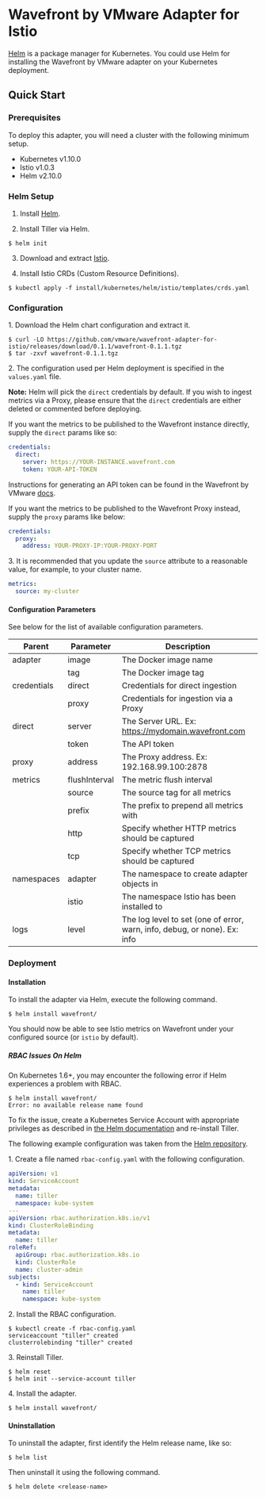 # Wavefront by VMware Adapter for Istio

[Helm](https://helm.sh/) is a package manager for Kubernetes. You could use Helm
for installing the Wavefront by VMware adapter on your Kubernetes deployment.

## Quick Start

### Prerequisites

To deploy this adapter, you will need a cluster with the following minimum setup.

* Kubernetes v1.10.0
* Istio v1.0.3
* Helm v2.10.0

### Helm Setup

1. Install [Helm](https://docs.helm.sh/using_helm/#installing-helm).

2. Install Tiller via Helm.

```console
$ helm init
```

3. Download and extract [Istio](https://istio.io/docs/setup/kubernetes/download-release/).

4. Install Istio CRDs (Custom Resource Definitions).

```console
$ kubectl apply -f install/kubernetes/helm/istio/templates/crds.yaml
```

### Configuration

1\. Download the Helm chart configuration and extract it.

```console
$ curl -LO https://github.com/vmware/wavefront-adapter-for-istio/releases/download/0.1.1/wavefront-0.1.1.tgz
$ tar -zxvf wavefront-0.1.1.tgz
```

2\. The configuration used per Helm deployment is specified in the `values.yaml`
file.

**Note:** Helm will pick the `direct` credentials by default. If you wish to
ingest metrics via a Proxy, please ensure that the `direct` credentials are
either deleted or commented before deploying.

If you want the metrics to be published to the Wavefront instance directly,
supply the `direct` params like so:

```yaml
credentials:
  direct:
    server: https://YOUR-INSTANCE.wavefront.com
    token: YOUR-API-TOKEN
```

Instructions for generating an API token can be found in the Wavefront by VMware
[docs](https://docs.wavefront.com/wavefront_api.html#generating-an-api-token).

If you want the metrics to be published to the Wavefront Proxy instead, supply
the `proxy` params like below:

```yaml
credentials:
  proxy:
    address: YOUR-PROXY-IP:YOUR-PROXY-PORT
```

3\. It is recommended that you update the `source` attribute to a reasonable
value, for example, to your cluster name.

```yaml
metrics:
  source: my-cluster
```

#### Configuration Parameters

See below for the list of available configuration parameters.

| Parent      | Parameter     | Description                                        |
| ----------- | ------------- | -------------------------------------------------- |
| adapter     | image         | The Docker image name                              |
|             | tag           | The Docker image tag                               |
| credentials | direct        | Credentials for direct ingestion                   |
|             | proxy         | Credentials for ingestion via a Proxy              | 
| direct      | server        | The Server URL. Ex: https://mydomain.wavefront.com |
|             | token         | The API token                                      |
| proxy       | address       | The Proxy address. Ex: 192.168.99.100:2878         |
| metrics     | flushInterval | The metric flush interval                          |
|             | source        | The source tag for all metrics                     |
|             | prefix        | The prefix to prepend all metrics with             |
|             | http          | Specify whether HTTP metrics should be captured    |
|             | tcp           | Specify whether TCP metrics should be captured     |
| namespaces  | adapter       | The namespace to create adapter objects in         |
|             | istio         | The namespace Istio has been installed to          |
| logs        | level         | The log level to set (one of error, warn, info, debug, or none). Ex: info |

### Deployment

#### Installation

To install the adapter via Helm, execute the following command.

```console
$ helm install wavefront/
```

You should now be able to see Istio metrics on Wavefront under your configured
source (or `istio` by default).

##### RBAC Issues On Helm

On Kubernetes 1.6+, you may encounter the following error if Helm experiences a
problem with RBAC.

```console
$ helm install wavefront/
Error: no available release name found
```

To fix the issue, create a Kubernetes Service Account with appropriate
privileges as described in [the Helm documentation](https://docs.helm.sh/using_helm/#tiller-and-role-based-access-control)
and re-install Tiller.

The following example configuration was taken from the [Helm repository](https://github.com/helm/helm/blob/master/docs/rbac.md).

1\. Create a file named `rbac-config.yaml` with the following configuration.

```yaml
apiVersion: v1
kind: ServiceAccount
metadata:
  name: tiller
  namespace: kube-system
---
apiVersion: rbac.authorization.k8s.io/v1
kind: ClusterRoleBinding
metadata:
  name: tiller
roleRef:
  apiGroup: rbac.authorization.k8s.io
  kind: ClusterRole
  name: cluster-admin
subjects:
  - kind: ServiceAccount
    name: tiller
    namespace: kube-system
```

2\. Install the RBAC configuration.

```console
$ kubectl create -f rbac-config.yaml
serviceaccount "tiller" created
clusterrolebinding "tiller" created
```

3\. Reinstall Tiller.

```console
$ helm reset
$ helm init --service-account tiller
```

4\. Install the adapter.

```console
$ helm install wavefront/
```

#### Uninstallation

To uninstall the adapter, first identify the Helm release name, like so:

```console
$ helm list
```

Then uninstall it using the following command.

```console
$ helm delete <release-name>
```

